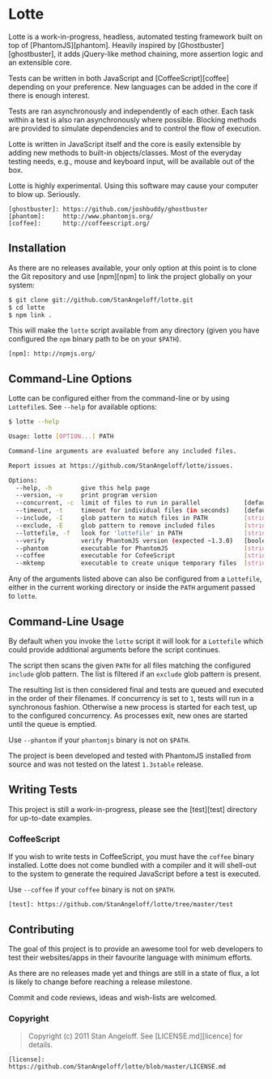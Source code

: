Lotte
=====

Lotte is a work-in-progress, headless, automated testing framework built on top of [PhantomJS][phantom].
Heavily inspired by [Ghostbuster][ghostbuster], it adds jQuery-like method chaining, more assertion logic and an extensible core.

Tests can be written in both JavaScript and [CoffeeScript][coffee] depending on your preference.
New languages can be added in the core if there is enough interest.

Tests are ran asynchronously and independently of each other. Each task within a test is also ran asynchronously where possible.
Blocking methods are provided to simulate dependencies and to control the flow of execution.

Lotte is written in JavaScript itself and the core is easily extensible by adding new methods to built-in objects/classes.
Most of the everyday testing needs, e.g., mouse and keyboard input, will be available out of the box.

Lotte is highly experimental. Using this software may cause your computer to blow up. Seriously.


    [ghostbuster]: https://github.com/joshbuddy/ghostbuster
    [phantom]:     http://www.phantomjs.org/
    [coffee]:      http://coffeescript.org/


Installation
------------

As there are no releases available, your only option at this point is to clone the Git repository and use [npm][npm] to link the project globally on your system:

```bash
$ git clone git://github.com/StanAngeloff/lotte.git
$ cd lotte
$ npm link .
```

This will make the `lotte` script available from any directory (given you have configured the `npm` binary path to be on your `$PATH`).


    [npm]: http://npmjs.org/


Command-Line Options
--------------------

Lotte can be configured either from the command-line or by using `Lottefile`s.
See `--help` for available options:

```bash
$ lotte --help

Usage: lotte [OPTION...] PATH

Command-line arguments are evaluated before any included files.

Report issues at https://github.com/StanAngeloff/lotte/issues.

Options:
  --help, -h        give this help page
  --version, -v     print program version
  --concurrent, -c  limit of files to run in parallel            [default: 4]
  --timeout, -t     timeout for individual files (in seconds)    [default: 30000]
  --include, -I     glob pattern to match files in PATH          [string]  [default: "**/lotte_*.js"]
  --exclude, -E     glob pattern to remove included files        [string]
  --lottefile, -f   look for 'lottefile' in PATH                 [string]  [default: "Lottefile"]
  --verify          verify PhantomJS version (expected ~1.3.0)   [boolean]  [default: true]
  --phantom         executable for PhantomJS                     [string]  [default: "phantomjs"]
  --coffee          executable for CofeeScript                   [string]  [default: "coffee"]
  --mktemp          executable to create unique temporary files  [string]  [default: "mktemp"]
```

Any of the arguments listed above can also be configured from a `Lottefile`, either in the current working directory or inside the `PATH` argument passed to `lotte`.

Command-Line Usage
------------------

By default when you invoke the `lotte` script it will look for a `Lottefile` which could provide additional arguments before the script continues.

The script then scans the given `PATH` for all files matching the configured `include` glob pattern.
The list is filtered if an `exclude` glob pattern is present.

The resulting list is then considered final and tests are queued and executed in the order of their filenames.
If concurrency is set to `1`, tests will run in a synchronous fashion.
Otherwise a new process is started for each test, up to the configured concurrency. As processes exit, new ones are started until the queue is emptied.

Use `--phantom` if your `phantomjs` binary is not on `$PATH`.

The project is been developed and tested with PhantomJS installed from source and was not tested on the latest `1.3stable` release.

Writing Tests
-------------

This project is still a work-in-progress, please see the [test][test] directory for up-to-date examples.

### CoffeeScript

If you wish to write tests in CoffeeScript, you must have the `coffee` binary installed.
Lotte does not come bundled with a compiler and it will shell-out to the system to generate the required JavaScript before a test is executed.

Use `--coffee` if your `coffee` binary is not on `$PATH`.


    [test]: https://github.com/StanAngeloff/lotte/tree/master/test


Contributing
------------

The goal of this project is to provide an awesome tool for web developers to test their websites/apps in their favourite language with minimum efforts.

As there are no releases made yet and things are still in a state of flux, a lot is likely to change before reaching a release milestone.

Commit and code reviews, ideas and wish-lists are welcomed.


### Copyright

> Copyright (c) 2011 Stan Angeloff. See [LICENSE.md][licence] for details.


    [license]: https://github.com/StanAngeloff/lotte/blob/master/LICENSE.md
